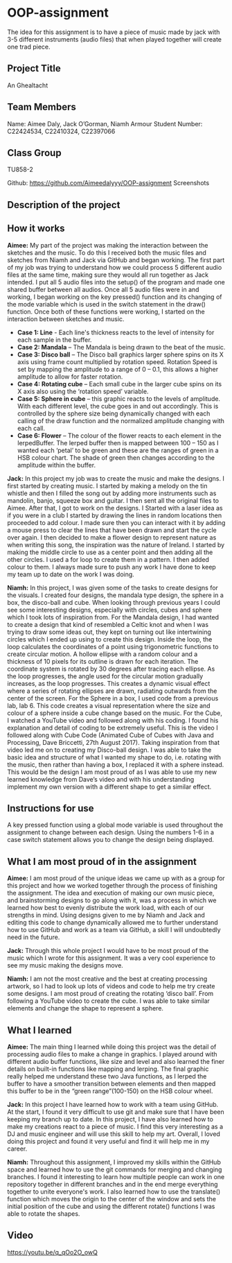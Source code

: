 
# OOP-assignment
The idea for this assignment is to have a piece of music made by jack with 3-5 different instruments (audio files) that when played together will create one trad piece.

## Project Title
An Ghealtacht

## Team Members
Name: Aimee Daly, Jack O’Gorman, Niamh Armour
Student Number: C22424534, C22410324, C22397066
## Class Group
TU858-2

Github: https://github.com/Aimeedalyyy/OOP-assignment 
Screenshots

## Description of the project

## How it works
**Aimee:** My part of the project was making the interaction between the sketches and the music. To do this I received both the music files and sketches from Niamh and Jack via GitHub and began working. The first part of my job was trying to understand how we could process 5 different audio files at the same time, making sure they would all run together as Jack intended. I put all 5 audio files into the setup() of the program and made one shared buffer between all audios. Once all 5 audio files were in and working, I began working on the key pressed() function and its changing of the mode variable which is used in the switch statement in the draw() function. Once both of these functions were working, I started on the interaction between sketches and music. 
- **Case 1: Line** - Each line's thickness reacts to the level of intensity for each sample in the buffer. 
- **Case 2: Mandala** – The Mandala is being drawn to the beat of the music. 
- **Case 3: Disco ball** – The Disco ball graphics larger sphere spins on its X axis using frame count multiplied by rotation speed. Rotation Speed is set by mapping the amplitude to a range of 0 – 0.1, this allows a higher amplitude to allow for faster rotation. 
- **Case 4: Rotating cube** – Each small cube in the larger cube spins on its X axis also using the ‘rotation speed’ variable. 
- **Case 5: Sphere in cube** – this graphic reacts to the levels of amplitude. With each different level, the cube goes in and out accordingly. This is controlled by the sphere size being dynamically changed with each calling of the draw function and the normalized amplitude changing with each call. 
- **Case 6: Flower** – The colour of the flower reacts to each element in the lerpedBuffer. The lerped buffer then is mapped between 100 – 150 as I wanted each ‘petal’ to be green and these are the ranges of green in a HSB colour chart. The shade of green then changes according to the amplitude within the buffer.

**Jack:** In this project my job was to create the music and make the designs. I first started by creating music. I started by making a melody on the tin whistle and then I filled the song out by adding more instruments such as mandolin, banjo, squeeze box and guitar. I then sent all the original files to Aimee. After that, I got to work on the designs. I Started with a laser idea as if you were in a club I started by drawing the lines in random locations then proceeded to add colour. I made sure then you can interact with it by adding a mouse press to clear the lines that have been drawn and start the cycle over again. I then decided to make a flower design to represent nature as when writing this song, the inspiration was the nature of Ireland. I started by making the middle circle to use as a center point and then adding all the other circles. I used a for loop to create them in a pattern. I then added colour to them. I always made sure to push any work I have done to keep my team up to date on the work I was doing.

**Niamh:** In this project, I was given some of the tasks to create designs for the visuals. I created four designs, the mandala type design, the sphere in a box, the disco-ball and cube. When looking through previous years I could see some interesting designs, especially with circles, cubes and sphere which I took lots of inspiration from. For the Mandala design, I had wanted to create a design that kind of resembled a Celtic knot and when I was trying to draw some ideas out, they kept on turning out like intertwining circles which I ended up using to create this design. Inside the loop, the loop calculates the coordinates of a point using trigonometric functions to create circular motion. A hollow ellipse with a random colour and a thickness of 10 pixels for its outline is drawn for each iteration. The coordinate system is rotated by 30 degrees after tracing each ellipse. As the loop progresses, the angle used for the circular motion gradually increases, as the loop progresses. This creates a dynamic visual effect where a series of rotating ellipses are drawn, radiating outwards from the center of the screen. For the Sphere in a box, I used code from a previous lab, lab 6. This code creates a visual representation where the size and colour of a sphere inside a cube change based on the music. For the Cube, I watched a YouTube video and followed along with his coding. I found his explanation and detail of coding to be extremely useful. This is the video I followed along with Cube Code (Animated Cube of Cubes with Java and Processing, Dave Briccetti, 27th August 2017). Taking inspiration from that video led me on to creating my Disco-ball design. I was able to take the basic idea and structure of what I wanted my shape to do, i.e. rotating with the music, then rather than having a box, I replaced it with a sphere instead. This would be the design I am most proud of as I was able to use my new learned knowledge from Dave’s video and with his understanding implement my own version with a different shape to get a similar effect.

## Instructions for use 
A key pressed function using a global mode variable is used throughout the assignment to change between each design. Using the numbers 1-6 in a case switch statement allows you to change the design being displayed.

## What I am most proud of in the assignment 
**Aimee:** I am most proud of the unique ideas we came up with as a group for this project and how we worked together through the process of finishing the assignment. The idea and execution of making our own music piece, and brainstorming designs to go along with it, was a process in which we learned how best to evenly distribute the work load, with each of our strengths in mind. Using designs given to me by Niamh and Jack and editing this code to change dynamically allowed me to further understand how to use GitHub and work as a team via GitHub, a skill I will undoubtedly need in the future.

**Jack:** Through this whole project I would have to be most proud of the music which I wrote for this assignment. It was a very cool experience to see my music making the designs move.

**Niamh:** I am not the most creative and the best at creating processing artwork, so I had to look up lots of videos and code to help me try create some designs. I am most proud of creating the rotating ‘disco ball’. From following a YouTube video to create the cube. I was able to take similar elements and change the shape to represent a sphere.

## What I learned

**Aimee:** The main thing I learned while doing this project was the detail of processing audio files to make a change in graphics. I played around with different audio buffer functions, like size and level and also learned the finer details on built-in functions like mapping and lerping. The final graphic really helped me understand these two Java functions, as I lerped the buffer to have a smoother transition between elements and then mapped this buffer to be in the “green range”(100-150) on the HSB colour wheel.

**Jack:** In this project I have learned how to work with a team using GitHub. At the start, I found it very difficult to use git and make sure that I have been keeping my branch up to date. In this project, I have also learned how to make my creations react to a piece of music. I find this very interesting as a DJ and music engineer and will use this skill to help my art. Overall, I loved doing this project and found it very useful and find it will help me in my career.

**Niamh:** Throughout this assignment, I improved my skills within the GitHub space and learned how to use the git commands for merging and changing branches. I found it interesting to learn how multiple people can work in one repository together in different branches and in the end merge everything together to unite everyone's work. I also learned how to use the translate() function which moves the origin to the center of the window and sets the initial position of the cube and using the different rotate() functions I was able to rotate the shapes.


## Video
https://youtu.be/q_qOo2O_owQ


